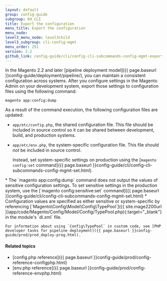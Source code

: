 ```yaml
---
layout: default
group: config-guide 
subgroup: 04_CLI
title: Export the configuration
menu_title: Export the configuration
menu_node: 
level3_menu_node: level3child
level3_subgroup: cli-config-mgmt
menu_order: 251
version: 2.2
github_link: config-guide/cli/config-cli-subcommands-config-mgmt-export.md
---
```


In the Magento 2.2 and later [pipeline deployment model]({{ page.baseurl }}config-guide/deployment/pipeline/), you can maintain a consistent configuration across systems. After you configure settings in the Magento Admin on your development system, export those settings to configuration files using the following command:

    magento app:config:dump

As a result of the command execution, the following configuration files are updated:

*	`app/etc/config.php`, the shared configuration file. This file should be included in source control so it can be shared between development, build, and production systems.
*	`app/etc/env.php`, the system-specific configuration file. This file should _not_ be included in source control. 

	Instead, set system-specific settings on production using the [`magento config:set` command]({{ page.baseurl }}config-guide/cli/config-cli-subcommands-config-mgmt-set.html).

<div class="bs-callout bs-callout-warning" id="warning" markdown="1">
*	The `magento app:config:dump` command does not output the values of sensitive configuration settings. To set sensitive settings in the production system, use the [`magento config:sensitive:set` command]({{ page.baseurl }}config-guide/cli/config-cli-subcommands-config-mgmt-set.html)
*	Configuration values are specified as either sensitive or system-specific by referencing [`Magento\Config\Model\Config\TypePool`]({{ site.mage2200url }}app/code/Magento/Config/Model/Config/TypePool.php){:target="_blank"} in the module's `di.xml` file.

	For information about using `Config\TypePool` in custom code, see [PHP developer tasks for pipeline deployment]({{ page.baseurl }}config-guide/prod/prod_deploy-prog.html).
</div>

#### Related topics
*	[config.php reference]({{ page.baseurl }}config-guide/prod/config-reference-configphp.html)
*	[env.php reference]({{ page.baseurl }}config-guide/prod/config-reference-envphp.html)
